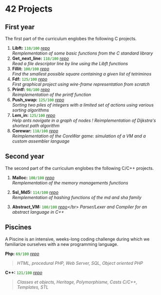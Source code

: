 # 42 Projects

## First year
The first part of the curriculum englobes the following C projects.

1. **Libft:**  <span style="color:green">`110/100`</span> 
[_repo_](https://github.com/Talasta/My42Cursus/tree/master/1_libft)</br>
_Remplementation of some basic functions from the C standard library_
2. **Get_next_line:**  <span style="color:green">`118/100`</span> 
[_repo_](https://github.com/Talasta/My42Cursus/tree/master/2_get_next_line)</br>
_Read a file descriptor line by line using the Libft functions_
3. **Fillit:**  <span style="color:green">`100/100`</span> 
[_repo_](https://github.com/Talasta/My42Cursus/tree/master/3_fillit)</br>
_Find the smallest possible square containing a given list of tetriminos_ 
4. **Fdf:**  <span style="color:green">`125/100`</span> 
[_repo_](https://github.com/Talasta/My42Cursus/tree/master/4_fdf)</br>
_First graphical project using wire-frame representation from scratch_
5. **Printf:**  <span style="color:green">`98/100`</span> 
[_repo_](https://github.com/Talasta/My42Cursus/tree/master/4_printf)</br>
_Reimplementation of the printf function_
6. **Push_swap:**  <span style="color:green">`125/100`</span> 
[_repo_](https://github.com/Talasta/My42Cursus/tree/master/5_push_swap)</br>
_Sorting two piles of integers with a limited set of actions using various sorting algorithms_
7. **Lem_in:**  <span style="color:green">`125/100`</span> 
[_repo_](https://github.com/Talasta/My42Cursus/tree/master/6_lem_in)</br>
_Help ants navigate in a graph of nodes ! Reimplementation of Dijkstra's shortest path algorithm_
8. **Corewar:**  <span style="color:green">`118/100`</span> 
[_repo_](https://github.com/Talasta/My42Cursus/tree/master/7_corewar)</br>
_Reimplementation of the CoreWar game: simulation of a VM and a custom assembler language_

## Second year
The second part of the curriculum englobes the following C/C++ projects.

1. **Malloc:**  <span style="color:green">`100/100`</span> 
[_repo_](https://github.com/Talasta/My42Cursus/tree/master/8_malloc)</br>
_Remplementation of the memory managements functions_

2. **Ssl_Md5:**  <span style="color:green">`114/100`</span> 
[_repo_](https://github.com/Talasta/My42Cursus/tree/master/9_ssl_md5)</br>
_Remplementation of hashing functions of the md and sha family_

2. **Abstract_VM:**  <span style="color:green">`100/100`</span> 
[_repo_](https://github.com/Talasta/My42Cursus/tree/master/10_abstract_vm')</br>
_Parser/Lexer and Compiler for an abstract language in C++_

## Piscines
A Piscine is an intensive, weeks-long coding challenge during which we familiarize ourselves with a new programming language. 

**Php:**  <span style="color:green">`69/100`</span> 
 [_repo_](https://github.com/Talasta/My42Cursus/tree/master/piscine_php)</br>
>_HTML, procedural PHP, Web Server, SQL, Object oriented PHP_

**C++:**  <span style="color:green">`121/100`</span> 
[_repo_](https://github.com/Talasta/My42Cursus/tree/master/piscine_cpp)</br>
>_Classes et objects, Heritage, Polymorphisme, Casts C/C++, Templates, STL_
